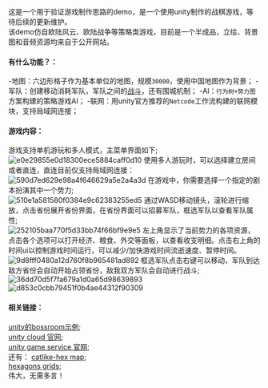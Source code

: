 
这是一个用于验证游戏制作思路的demo，是一个使用unity制作的战棋游戏，等待后续的更新维护。<br>
该demo仿自欧陆风云、欧陆战争等策略类游戏，目前是一个半成品，立绘、背景图和音频资源均来自于公开网站。<br>

#### 有什么功能？：
-地图：六边形格子作为基本单位的地图，规模`30000`，使用中国地图作为背景；
-军队：创建移动消耗军队，军队之间的[战斗](https://github.com/huayuxingtguiyujing/Wargame/tree/main/Assets/Script/GamePlay/Combat)，还有围城机制；
-AI：`行为树+势力图`方案构建的策略游戏AI；
-联网：用unity官方推荐的`Netcode`工作流构建的联网模块，支持局域网连接；

#### 游戏内容：

游戏支持单机游玩和多人模式，主菜单界面如下;<br>
![e0e29855e0d18300ece5884caff0d10](https://github.com/huayuxingtguiyujing/Wargame/assets/116824077/d072d70d-ad12-4952-8398-f85458b283dc)
使用多人游玩时，可以选择建立房间或者直连，直连目前仅支持局域网连接：
![590d7ed629e98a4f646629a5e2a4a3d](https://github.com/huayuxingtguiyujing/Wargame/assets/116824077/1f571a96-844f-479b-9ec8-bfb27d61da82)
在游戏中，你需要选择一个指定的剧本扮演其中一个势力;<br>
![510e1a581580f0384e9c62383255ed5](https://github.com/huayuxingtguiyujing/Wargame/assets/116824077/21566433-9a35-42be-a028-2ebc52058097)
通过WASD移动镜头，滚轮进行缩放，点击省份展开省份界面，在省份界面可以招募军队，框选军队以查看军队属性;<br>
![252105baa770f5d33bb74f66bf9e9e5](https://github.com/huayuxingtguiyujing/Wargame/assets/116824077/e6bec3ac-7a6c-4c63-a998-f6661f42f21f)
左上角显示了当前势力的各项资源，点击各个选项可以打开经济、粮食、外交等面板，以查看收支明细。点击右上角的时间ui以控制游戏时间运行，可以减少/加快游戏时间流逝速度、暂停时间。
![9d8fff0480a12d760f8b965481ad892](https://github.com/huayuxingtguiyujing/Wargame/assets/116824077/bf245497-6f72-49ce-9d97-4734890a3943)
框选军队点击右键可以移动，军队到达敌方省份会自动开始占领省份，敌我双方军队会自动进行战斗;<br>
![36dd70d5f7fa679a1d0a65d98639893](https://github.com/huayuxingtguiyujing/Wargame/assets/116824077/4ae26aae-165a-4e1e-82c1-c69558c6164c)
![d853c0cbb79451f0b4ae44312f90309](https://github.com/huayuxingtguiyujing/Wargame/assets/116824077/52b357ad-185b-4a50-8b69-dd28a316eff5)

#### 相关链接：

[unity的bossroom示例](https://github.com/Unity-Technologies/com.unity.multiplayer.samples.coop.git);<br>
[unity cloud 官网](https://cloud.unity.com/);<br>
[unity game service 官网](https://unity.com/cn/solutions/gaming-services);<br>
还有：
[catlike-hex map](https://catlikecoding.com/unity/tutorials/hex-map/); <br>
[hexagons grids](https://www.redblobgames.com/grids/hexagons/);<br>
伟大，无需多言！

